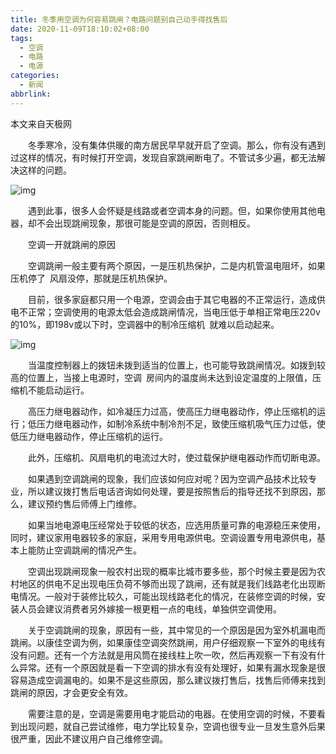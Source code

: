 ```yaml
---
title: 冬季用空调为何容易跳闸？电路问题别自己动手得找售后
date: 2020-11-09T18:10:02+08:00
tags:
  - 空调
  - 电路
  - 电源
categories:
  - 新闻
abbrlink:
---
```


本文来自天极网

　　冬季寒冷，没有集体供暖的南方居民早早就开启了空调。那么，你有没有遇到过这样的情况，有时候打开空调，发现自家跳闸断电了。不管试多少遍，都无法解决这样的问题。

![img](https://cdn.jsdelivr.net/gh/yakeing/Documentation@main/Hexo/images/e4b6-kcaeqzx9371487.jpg)

　　遇到此事，很多人会怀疑是线路或者空调本身的问题。但，如果你使用其他电器，却不会出现跳闸现象，那很可能是空调的原因，否则相反。

　　空调一开就跳闸的原因

　　空调跳闸一般主要有两个原因，一是压机热保护，二是内机管温电阻坏，如果压机停了 风扇没停，那就是压机热保护。

　　目前，很多家庭都只用一个电源，空调会由于其它电器的不正常运行，造成供电不正常；空调使用的电源太低会造成跳闸情况，当电压低于单相正常电压220v的10%，即198v或以下时，空调器中的制冷压缩机 就难以启动起来。

![img](https://cdn.jsdelivr.net/gh/yakeing/Documentation@main/Hexo/images/cf4e-kcaeqzx9371517.jpg)

　　当温度控制器上的拨钮未拨到适当的位置上，也可能导致跳闸情况。如拨到较高的位置上，当接上电源时，空调 房间内的温度尚未达到设定温度的上限值，压缩机不能启动运行。

　　高压力继电器动作，如冷凝压力过高，使高压力继电器动作，停止压缩机的运行；低压力继电器动作，如制冷系统中制冷剂不足，致使压缩机吸气压力过低，使低压力继电器动作，停止压缩机的运行。

　　此外，压缩机、风扇电机的电流过大时，使过载保护继电器动作而切断电源。

　　如果遇到空调跳闸的现象，我们应该如何应对呢？因为空调产品技术比较专业，所以建议拨打售后电话咨询如何处理，要是按照售后的指导还找不到原因，那么，建议预约售后师傅上门维修。

　　如果当地电源电压经常处于较低的状态，应选用质量可靠的电源稳压来使用，同时，建议家用电器较多的家庭，采用专用电源供电。空调设置专用电源供电，基本上能防止空调跳闸的情况产生。

　　空调出现跳闸现象一般农村出现的概率比城市要多些，那个时候主要是因为农村地区的供电不足出现电压负荷不够而出现了跳闸，还有就是我们线路老化出现断电情况。一般对于装修比较久，可能出现线路老化的情况，在装修空调的时候，安装人员会建议消费者另外嫁接一根更粗一点的电线，单独供空调使用。

　　关于空调跳闸的现象，原因有一些，其中常见的一个原因是因为室外机漏电而跳闸。以康佳空调为例，如果康佳空调突然跳闸，用户仔细观察一下室外的电线有没有问题。还有一个方法就是用风筒在接线柱上吹一吹，然后再观察一下有没有什么异常。还有一个原因就是看一下空调的排水有没有处理好，如果有漏水现象是很容易造成空调漏电的。如果不是这些原因，那么建议拨打售后，找售后师傅来找到跳闸的原因，才会更安全有效。

　　需要注意的是，空调是需要用电才能启动的电器。在使用空调的时候，不要看到出现问题，就自己尝试维修，电力学比较复杂，空调也很专业一旦发生意外后果很严重，因此不建议用户自己维修空调。